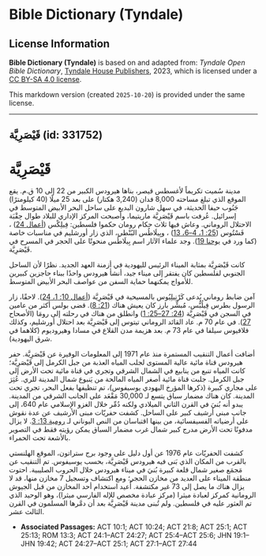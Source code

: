 # Bible Dictionary (Tyndale)

## License Information

**Bible Dictionary (Tyndale)** is based on and adapted from: _Tyndale Open Bible Dictionary_, [Tyndale House Publishers](https://tyndaleopenresources.com/), 2023, which is licensed under a [CC BY-SA 4.0 license](https://creativecommons.org/licenses/by-sa/4.0/legalcode.en).

This markdown version (created `2025-10-20`) is provided under the same license.



--------------------------------

## قَيْصَرِيَّة (id: 331752)

قَيْصَرِيَّة
============

مدينة سُميت تكريماً لأغسطس قيصر، بناها هيرودس الكبير من 22 إلى 10 ق.م. يقع الموقع الذي تبلغ مساحته 8,000 فدان (3,240 هكتار) على بعد 25 ميلًا (40 كيلومترًا) جَنُوب حيفا الحديثة، في سهل شارون البديع على ساحل البحر الأبيض المتوسط في إسرائيل. عُرفت باسم قَيْصَرِيَّة ماريتيما، وأصبحت المركز الإداري للبلاد طوال حِقْبَة الاحتلال الروماني. وعاش فيها ثلاث حكام رومان حكموا فلسطين: فِيلِكْس ([أعمال 24](https://ref.ly/Acts24:1-Acts24:27)) ، فَسْتُوس ([25: 1، 4–6، 13](https://ref.ly/Acts25:1)) ، وبِيلَاطُس البُنْطي، الذي زار أورشليم في مناسبات خاصة (كما ورد في [يوحنا 19](https://ref.ly/John19:1-John19:42)). وجد علماء الآثار اسم بِيلَاطُس منحوتًا على الحجر في المسرح في قَيْصَرِيَّة.

كانت قَيْصَرِيَّة بمثابة الميناء الرئيس لليهودية في أزمنة العهد الجديد. نظرًا لأن الساحل الجنوبي لفلسطين كان يفتقر إلى ميناء جيد، أنشأ هيرودس واحدًا ببناء حاجزين كبيرين للأمواج يمكنهما حماية السفن من عواصف البحر الأبيض المتوسط.

آمن ضابط روماني يُدعى كَرْنِيلِيُوس بالمسيحية في قَيْصَرِيَّة ([أعمال 10: 1، 24](https://ref.ly/Acts10:1)). لاحقًا، زار الرسول بطرس فِيلُبُّس، مُبشِّر بارز كان يعيش هناك ([21: 8](https://ref.ly/Acts21:8)). قضى بولس أكثر من عامين في السجن في قَيْصَرِيَّة ([24: 27–25: 1](https://ref.ly/Acts24:27-Acts25:1)) وانطلق من هناك في رحلته إلى رومَا (الأصحاح [27](https://ref.ly/Acts27:1-Acts27:44)). في عام 70 م. عاد القائد الروماني تيتوس إلى قَيْصَرِيَّة بعد احتلال أورشليم، وكذلك فلافيوس سيلفا في عام 73 م. بعد هزيمة مدن القلاع في مسادا وهيروديوم (كلاهما في شرق اليهودية).

أضافت أعمال التنقيب المستمرة منذ عام 1971 إلى المعلومات الوفيرة عن قَيْصَرِيَّة. حفر هيرودس قناة مائية عالية المستوى لجلب المياه العذبة من جبل الكرمل إلى قَيْصَرِيَّة؛ كانت المياه تنبع من ينابيع في الشمال الشرقي وتجري في قناة مائية تحت الأرض إلى جبل الكرمل. جلبت قناة مائية أصغر المياه المالحة من يَنبوع شمال المدينة للري. عُثِرَ على مجاري كبيرة (ذكرها المؤرخ اليهودي يوسيفوس)، تم تنظيفها بفعل البحر، تجري تحت المدينة. كان هناك مضمار سباق يتسع لـ 30,000 مَقْعَد على الجانب الشرقي من المدينة. يبدو أنه بُنيَ في القرن الثاني الميلادي ولكنه دُمِّر خلال الغزو الإسلامي عام 640، إلى جانب مبنى أرشيف كبير على الساحل. كشفت حفريّات مبنى الأرشيف عن عدة نقوش على أرضياته الفسيفسائية، من بينها اقتباسان من النص اليوناني لـ [رومية 13: 3](https://ref.ly/Rom13:3). لا يزال مدفونًا تحت الأرض مدرج كبير شمال غرب مضمار السباق يمكن رؤيته فقط في التصوير بالأشعة تحت الحمراء.

كشفت الحفريّات عام 1976 عن أول دليل على وجود برج ستراتون، الموقع الهلنستي بالقرب من المكان الذي بَنى فيه هيرودس قَيْصَرِيَّة، بحسب يوسيفوس. تم التنقيب عن مَجمَع صغير شمال قلعة كبيرة بُنيَ في ميناء هيرودس خلال الحروب الصليبية. احتوت منطقة الميناء على العديد من مخازن الحجر؛ ومع اكتشاف وتسجيل 7 مخازن منها، قد لا يزال هناك ما يصل إلى 73 غير مكتشفة. أُعيد استخدام أحد المخازن من قبل الجيوش الرومانية كمركز لعبادة ميثرا (مركز عبادة مخصص للإله الفارسي ميثرا)، وهو الوحيد الذي تم العثور عليه في فلسطين. ولم تُبنى مدينة قَيْصَرِيَّة بعد أن دمَّرها المسلمون في القرن الثالث عشر.

* **Associated Passages:** ACT 10:1; ACT 10:24; ACT 21:8; ACT 25:1; ACT 25:13; ROM 13:3; ACT 24:1–ACT 24:27; ACT 25:4–ACT 25:6; JHN 19:1–JHN 19:42; ACT 24:27–ACT 25:1; ACT 27:1–ACT 27:44

